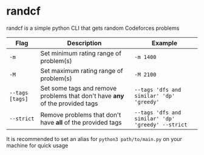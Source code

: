 # randcf

randcf is a simple python CLI that gets random Codeforces problems

| Flag | Description | Example |
| --- | --- | --- |
| `-m` | Set minimum rating range of problem(s) | `-m 1400` |
| `-M` | Set maximum rating range of problem(s) | `-M 2100` |
| `--tags [tags]` | Set some tags and remove problems that don't have **any** of the provided tags | `--tags 'dfs and similar' 'dp' 'greedy'` |
| `--strict` | Remove problems that don't have **all** of the provided tags | `--tags 'dfs and similar' 'dp' 'greedy' --strict` |

It is recommended to set an alias for `python3 path/to/main.py` on your machine for quick usage
